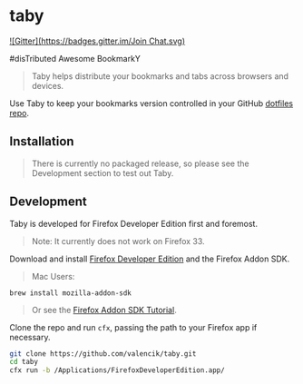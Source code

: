 taby
====
[![Gitter](https://badges.gitter.im/Join Chat.svg)](https://gitter.im/valencik/taby?utm_source=badge&utm_medium=badge&utm_campaign=pr-badge&utm_content=badge)

#disTributed Awesome BookmarkY

> Taby helps distribute your bookmarks and tabs across browsers and devices.

Use Taby to keep your bookmarks version controlled in your GitHub [dotfiles repo](http://dotfiles.github.io/).


Installation
------------

> There is currently no packaged release, so please see the Development section to test out Taby.


Development
-----------
 
Taby is developed for Firefox Developer Edition first and foremost.

> Note: It currently does not work on Firefox 33.

Download and install [Firefox Developer Edition](https://www.mozilla.org/en-US/firefox/developer/) and the Firefox Addon SDK.

> Mac Users:
```
brew install mozilla-addon-sdk
```
> Or see the [Firefox Addon SDK Tutorial](https://developer.mozilla.org/en-US/Add-ons/SDK/Tutorials/Installation).

Clone the repo and run `cfx`, passing the path to your Firefox app if necessary.

```bash
git clone https://github.com/valencik/taby.git
cd taby
cfx run -b /Applications/FirefoxDeveloperEdition.app/
```
